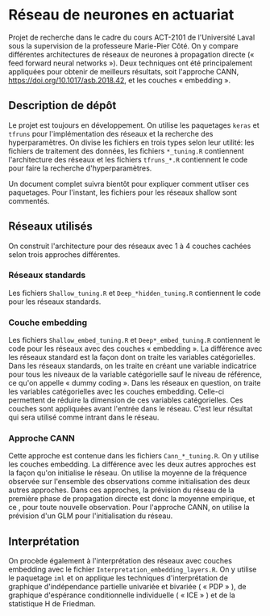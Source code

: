 # Réseau de neurones en actuariat

Projet de recherche dans le cadre du cours ACT-2101 de l'Université Laval sous la supervision de la professeure Marie-Pier Côté. 
On y compare différentes architectures de réseaux de neurones à propagation directe (« feed forward neural networks »). 
Deux techniques ont été principalement appliquées pour obtenir de meilleurs résultats, soit l'approche CANN, https://doi.org/10.1017/asb.2018.42,
 et les couches « embedding ». 
 
## Description de dépôt

Le projet est toujours en développement. On utilise les paquetages `keras` et `tfruns` pour l'implémentation des réseaux et la recherche
des hyperparamètres. On divise les fichiers en trois types selon leur utilité: les fichiers de traitement des données, les fichiers `*_tuning.R` 
contiennent l'architecture des réseaux et les fichiers `tfruns_*.R` contiennent le code pour faire la recherche d'hyperparamètres.

Un document complet suivra bientôt pour expliquer comment utliser ces paquetages. Pour l'instant, les fichiers pour les réseaux shallow sont 
commentés.

## Réseaux utilisés

On construit l'architecture pour des réseaux avec 1 à 4 couches cachées selon trois approches différentes.

### Réseaux standards

Les fichiers `Shallow_tuning.R` et `Deep_*hidden_tuning.R` contiennent le code pour les réseaux standards.

### Couche embedding

Les fichiers `Shallow_embed_tuning.R` et `Deep*_embed_tuning.R` contiennent le code pour les réseaux avec des couches « embedding ». 
La différence avec les réseaux standard est la façon dont on traite les variables catégorielles. Dans les réseaux standards, on les traite 
en créant une variable indicatrice pour tous les niveaux de la variable catégorielle sauf le niveau de référence, ce qu'on appelle « dummy coding ».
Dans les réseaux en question, on traite les variables catégorielles avec les couches embedding. Celle-ci permettent de réduire la dimension 
de ces variables catégorielles. Ces couches sont appliquées avant l'entrée dans le réseau. C'est leur résultat qui sera utilisé comme intrant 
dans le réseau. 

### Approche CANN

Cette approche est contenue dans les fichiers `Cann_*_tuning.R`. On y utilise les couches embedding. La différence avec les deux 
autres approches est la façon qu'on initialise le réseau. On utilise la moyenne de la fréquence observée sur l'ensemble des observations 
comme initialisation des deux autres approches. Dans ces approches, la prévision du réseau de la première phase de propagation directe est 
donc la moyenne empirique, et ce , pour toute nouvelle observation. Pour l'approche CANN, on utilise la prévision d'un GLM pour l'initialisation 
du réseau. 


## Interprétation

On procède également à l'interprétation des réseaux avec couches embedding avec le fichier `Interpretation_embedding_layers.R`. On y utilise 
le paquetage `iml` et on applique les techniques d'interprétation de graphique d'indépendance partielle univariée et bivariée ( « PDP » ), 
de graphique d'espérance conditionnelle individuelle ( « ICE » ) et de la statistique H de Friedman.
